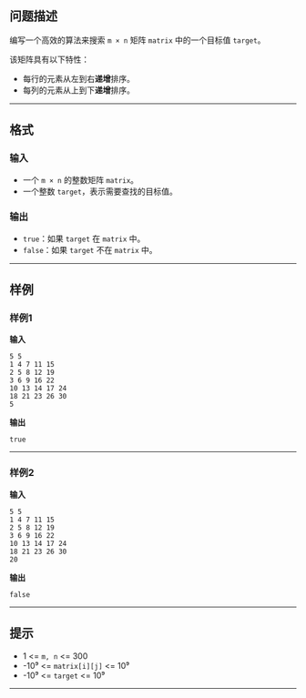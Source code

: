 ## 问题描述

编写一个高效的算法来搜索 `m × n` 矩阵 `matrix` 中的一个目标值 `target`。

该矩阵具有以下特性：

- 每行的元素从左到右**递增**排序。
- 每列的元素从上到下**递增**排序。

---

## 格式

### 输入

- 一个 `m × n` 的整数矩阵 `matrix`。
- 一个整数 `target`，表示需要查找的目标值。

### 输出

- `true`：如果 `target` 在 `matrix` 中。
- `false`：如果 `target` 不在 `matrix` 中。

---

## 样例

### 样例1

**输入**

```
5 5
1 4 7 11 15
2 5 8 12 19
3 6 9 16 22
10 13 14 17 24
18 21 23 26 30
5
```


**输出**

```
true
```

---

### 样例2

**输入**

```
5 5
1 4 7 11 15
2 5 8 12 19
3 6 9 16 22
10 13 14 17 24
18 21 23 26 30
20
```

**输出**

```
false
```


---

## 提示

- 1 <= `m, n` <= 300
- -10⁹ <= `matrix[i][j]` <= 10⁹
- -10⁹ <= `target` <= 10⁹

---

